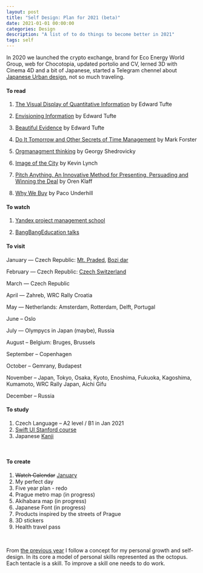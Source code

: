 ```yaml
---
layout: post
title: "Self Design: Plan for 2021 (beta)"
date: 2021-01-01 00:00:00
categories: Design
description: "A list of to do things to become better in 2021"
tags: self
---
```


In 2020 we launched the crypto exchange, brand for Eco Energy World Group, web for Chocotopia, updated portolio and CV, lerned 3D with Cinema 4D and a bit of Japanese, started a Telegram chennel about [Japanese Urban design](https://t.me/japancitydesign), not so much traveling. 

#### To read

1. [The Visual Display of Quantitative Information](https://www.edwardtufte.com/tufte/books_vdqi) by Edward Tufte

2. [Envisioning Information](https://www.edwardtufte.com/tufte/books_ei) by Edward Tufte

3. [Beautiful Evidence](https://www.edwardtufte.com/tufte/books_be) by Edward Tufte

5. [Do It Tomorrow and Other Secrets of Time Management](https://www.amazon.com/Tomorrow-Other-Secrets-Time-Management/dp/0340909129/?ref=ldwg03-20) by Mark Forster

7. [Orgmanagment thinking](https://www.artlebedev.ru/izdal/orgupravlencheskoe-myshlenie/) by Georgy Shedrovicky

8. [Image of the City](https://www.amazon.com/Image-Harvard-Mit-Joint-Center-Studies/dp/0262620014) by Kevin Lynch

9. [Pitch Anything. An Innovative Method for Presenting, Persuading and Winning the Deal](https://www.amazon.com/Pitch-Anything-Innovative-Presenting-Persuading/dp/0071752854) by Oren Klaff

10. [Why We Buy](https://www.amazon.com/Why-We-Buy-Shopping-Updated-Internet/dp/1416595244) by Paco Underhill

    

#### To watch

1. [Yandex project management school](https://www.youtube.com/channel/UCQmAuu6V3kSzdIfrszr5iKg)

2. [BangBangEducation talks](https://point.bangbangeducation.ru/talks)

   

#### To visit

January — Czech Republic: [Mt. Praded](https://www.icloud.com/sharedalbum/#B0vGnbeumGfN9uc), [Bozi dar](https://www.icloud.com/sharedalbum/#B0vGtec4XG3MpJx)

February — Czech Republic: [Czech Switzerland](https://www.icloud.com/sharedalbum/#B0vGq6kMgCMC9f)

March —  Czech Republic

April — Zahreb, WRC Rally Croatia 

May — Netherlands: Amsterdam, Rotterdam, Delft, Portugal 

June – Oslo

July — Olympycs in Japan (maybe), Russia

August – Belgium: Bruges, Brussels

September – Copenhagen

October – Gemrany, Budapest

November  – Japan, Tokyo, Osaka, Kyoto, Enoshima, Fukuoka, Kagoshima, Kumamoto, WRC Rally Japan, Aichi Gifu

December – Russia

#### To study

1. Czech Language – A2 level / B1 in Jan 2021
2. [Swift UI Stanford course](https://cs193p.sites.stanford.edu/) 
3. Japanese [Kanji](http://www.guidetojapanese.org/learn/complete/kanji) 

  ​    


#### To create

1. ~~Watch Calendar~~ [January](/design/2021/01/06/watch-calendar.html)
2. My perfect day
3. Five year plan - redo
4. Prague metro map (in progress)
5. Akihabara map (in progress)
6. Japanese Font (in progress)
7. Products inspired by the streets of Prague
8. 3D stickers
9. Health travel pass

<br>

From [the previous year](/design/2019/01/14/plan-2019.html) I follow a concept for my personal growth and self-design. In its core a model of personal skills represented as the octopus. Each tentacle is a skill. To improve a skill one needs to do work.